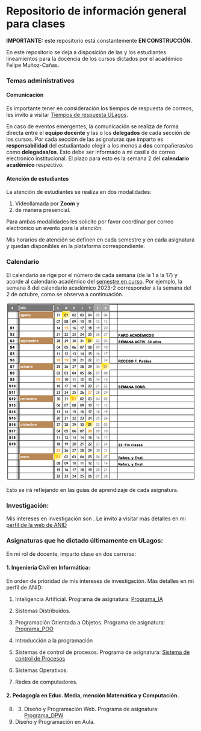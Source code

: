 
# Repositorio de información general para clases

**IMPORTANTE:** este repositorio está constantemente **EN CONSTRUCCIÓN**.

En este repositorio se deja a disposición de las y los estudiantes lineamientos para la docencia de los cursos dictados por el académico Felipe Muñoz-Cañas.

### Temas administrativos

#### Comunicación

Es importante tener en consideración los tiempos de respuesta de correos, les invito a visitar [Tiempos de respuesta ULagos](https://felipe.micro.blog/emailulagos/).

En caso de eventos emergentes, la comunicación se realiza de forma directa entre el **equipo docente** y las o los **delegados** de cada sección de los cursos. Por cada sección de las asignaturas que imparto es **responsabilidad** del estudiantado elegir a los menos a **dos** compañeras/os como **delegadas/os**. Esto debe ser informado a mi casilla de correo electrónico institucional. El plazo para esto es la semana 2 del **calendario académico** respectivo.

#### Atención de estudiantes

La atención de estudiantes se realiza en dos modalidades:

1. Videollamada por **Zoom** y
2. de manera presencial.

Para ambas modalidades les solicito por favor coordinar por correo electrónico un evento para la atención. 

Mis horarios de atención se definen en cada semestre y en cada asignatura y quedan disponibles en la plataforma correspondiente.

### Calendario

El calendario se rige por el número de cada semana (de la 1 a la 17) y acorde al calendario académico del [semestre en curso](https://www.ulagos.cl/portal-del-estudiante/calendario-academico/). Por ejemplo, la semana 8 del calendario académico 2023-2 corresponder a la semana del 2 de octubre, como se observa a continuación.

![calendario 2023-2](imagenes/calendario_2023-2.png)

Esto se irá reflejando en las guías de aprendizaje de cada asignatura.

### Investigación:

Mis intereses en investigación son . Le invito a visitar más detalles en mi [perfil de la web de ANID](https://investigadores.anid.cl/es/people/48971-Felipe_Muoz) 

### Asignaturas que he dictado últimamente en ULagos:

En mi rol de docente, imparto clase en dos carreras:

#### 1. Ingeniería Civil en Informática:

En orden de prioridad de mis intereses de investigación. Más detalles en mi perfil de ANID:  

1. Inteligencia Artificial. Programa de asignatura: [Programa_IA](programas/ia.pdf)
2. Sistemas Distribuidos.
3. Programación Orientada a Objetos. Programa de asignatura: [Programa_POO](programas/poo.pdf)
4. Introducción a la programación
5. Sistemas de control de procesos. Programa de asignatura: [Sistema de control de Procesos](programas/scp.pdf)

6. Sistemas Operativos.
7. Redes de computadores.

#### 2. Pedagogía en Educ. Media, mención Matemática y Computación.
8. 3. Diseño y Programación Web. Programa de asignatura: [Programa_DPW](programas/dpw.pdf)
9. Diseño y Programación en Aula.
